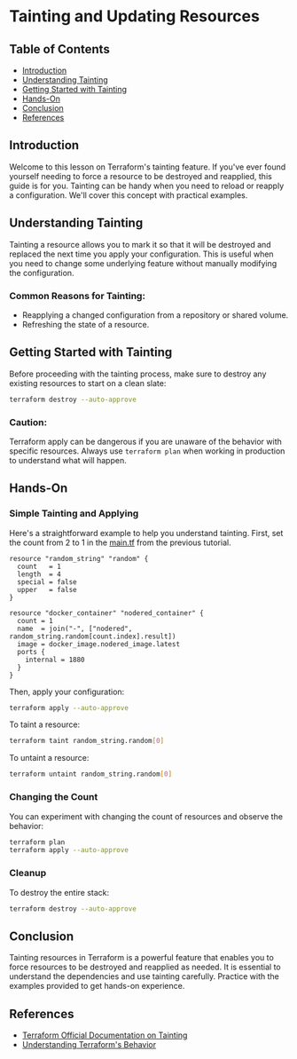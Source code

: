 # Tainting and Updating Resources

## Table of Contents

- [Introduction](#introduction)
- [Understanding Tainting](#understanding-tainting)
- [Getting Started with Tainting](#getting-started-with-tainting)
- [Hands-On](#hands-on)
- [Conclusion](#conclusion)
- [References](#references)

## Introduction

Welcome to this lesson on Terraform's tainting feature. If you've ever found yourself needing to force a resource to be destroyed and reapplied, this guide is for you. Tainting can be handy when you need to reload or reapply a configuration. We'll cover this concept with practical examples.

## Understanding Tainting

Tainting a resource allows you to mark it so that it will be destroyed and replaced the next time you apply your configuration. This is useful when you need to change some underlying feature without manually modifying the configuration.

### Common Reasons for Tainting:

- Reapplying a changed configuration from a repository or shared volume.
- Refreshing the state of a resource.

## Getting Started with Tainting

Before proceeding with the tainting process, make sure to destroy any existing resources to start on a clean slate:

```bash
terraform destroy --auto-approve
```

### Caution:

Terraform apply can be dangerous if you are unaware of the behavior with specific resources. Always use `terraform plan` when working in production to understand what will happen.

## Hands-On

### Simple Tainting and Applying

Here's a straightforward example to help you understand tainting. First, set the count from 2 to 1 in the [main.tf](/03-terraform-docker/04-resources-and-expressions/05-for-loops/terraform-docker/main.tf) from the previous tutorial.

```hcl
resource "random_string" "random" {
  count   = 1
  length  = 4
  special = false
  upper   = false
}

resource "docker_container" "nodered_container" {
  count = 1
  name  = join("-", ["nodered", random_string.random[count.index].result])
  image = docker_image.nodered_image.latest
  ports {
    internal = 1880
  }
}
```

Then, apply your configuration:

```bash
terraform apply --auto-approve
```

To taint a resource:

```bash
terraform taint random_string.random[0]
```

To untaint a resource:

```bash
terraform untaint random_string.random[0]
```

### Changing the Count

You can experiment with changing the count of resources and observe the behavior:

```bash
terraform plan
terraform apply --auto-approve
```

### Cleanup

To destroy the entire stack:

```bash
terraform destroy --auto-approve
```

## Conclusion

Tainting resources in Terraform is a powerful feature that enables you to force resources to be destroyed and reapplied as needed. It is essential to understand the dependencies and use tainting carefully. Practice with the examples provided to get hands-on experience.

## References

- [Terraform Official Documentation on Tainting](https://www.terraform.io/docs/cli/commands/taint.html)
- [Understanding Terraform's Behavior](https://www.terraform.io/docs/internals/resource-behavior.html)